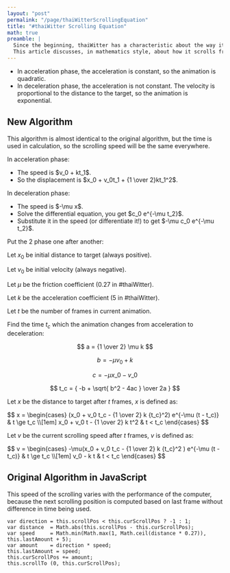 ```yaml
---
layout: "post"
permalink: "/page/thaiWitterScrollingEquation"
title: "#thaiWitter Scrolling Equation"
math: true
preamble: |
  Since the beginning, thaiWitter has a characteristic about the way it scrolls from one place to another place.
  This article discusses, in mathematics style, about how it scrolls from one position to another.
---
```






* In acceleration phase, the acceleration is constant, so the animation is quadratic.
* In deceleration phase, the acceleration is not constant. The velocity is proportional to the distance to the target, so the animation is exponential.

New Algorithm
---

This algorithm is almost identical to the original algorithm, but the time is used in calculation, so the scrolling speed will be the same everywhere.

In acceleration phase:

<ul>
<li>The speed is $v_0 + kt_1$.
<li>So the displacement is $x_0 + v_0t_1 + {1 \over 2}kt_1^2$.
</ul>


In deceleration phase:

<ul>
<li>The speed is $-\mu x$.</li>
<li>Solve the differential equation, you get $c_0 e^{-\mu t_2}$.</li>
<li>Substitute it in the speed (or differentiate it!) to get $-\mu c_0 e^{-\mu t_2}$.</li>
</ul>


Put the 2 phase one after another:

Let $x_0$ be initial distance to target (always positive).

Let $v_0$ be initial velocity (always negative).

Let $\mu$ be the friction coefficient (0.27 in #thaiWitter).

Let $k$ be the acceleration coefficient (5 in #thaiWitter).


Let $t$ be the number of frames in current animation.

Find the time $t_c$ which the animation changes from acceleration to deceleration:

$$ a = {1 \over 2} \mu k $$

$$ b = -\mu v_0 + k $$

$$ c = -\mu x\_0 - v\_0 $$

$$ t_c = { -b + \sqrt{ b^2 - 4ac } \over 2a } $$

Let $x$ be the distance to target after $t$ frames, $x$ is defined as:

<p>$$ x = \begin{cases}
  (x_0 + v_0 t_c - {1 \over 2} k {t_c}^2) e^{-\mu (t - t_c)} & t \ge t_c \\[1em]
  x_0 + v_0 t - {1 \over 2} k t^2 & t < t_c
\end{cases} $$</p>

Let $v$ be the current scrolling speed after $t$ frames, $v$ is defined as:

<p>$$ v = \begin{cases}
  -\mu(x_0 + v_0 t_c - {1 \over 2} k {t_c}^2 ) e^{-\mu (t - t_c)} & t \ge t_c \\[1em]
  v_0 - k t & t < t_c
\end{cases} $$</p>



Original Algorithm in JavaScript
----

This speed of the scrolling varies with the performance of the computer, because the next scrolling position is computed based on last frame without difference in time being used.

    var direction = this.scrollPos < this.curScrollPos ? -1 : 1;
    var distance  = Math.abs(this.scrollPos - this.curScrollPos);
    var speed     = Math.min(Math.max(1, Math.ceil(distance * 0.27)), this.lastAmount + 5);
    var amount    = direction * speed;
    this.lastAmount = speed;
    this.curScrollPos += amount;
    this.scrollTo (0, this.curScrollPos);

